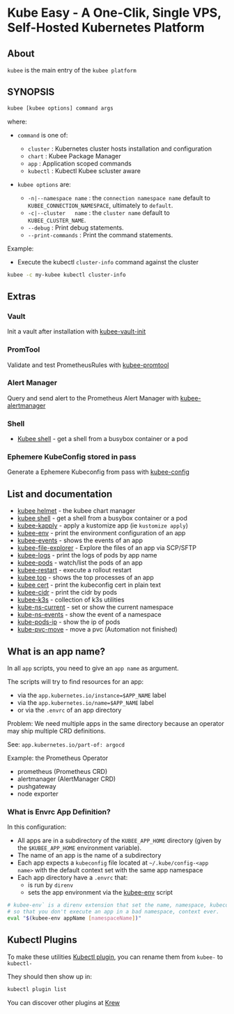 # Kube Easy - A One-Clik, Single VPS, Self-Hosted Kubernetes Platform


## About
`kubee` is the main entry of the `kubee platform`


## SYNOPSIS

```bash
kubee [kubee options] command args
```

where:

* `command` is one of:
  * `cluster`                  : Kubernetes cluster hosts installation and configuration
  * `chart`                    : Kubee Package Manager
  * `app`                      : Application scoped commands
  * `kubectl`                  : Kubectl Kubee scluster aware

* `kubee options` are:
  * `-n|--namespace name`    : the `connection namespace name` default to `KUBEE_CONNECTION_NAMESPACE`, ultimately to `default`.
  * `-c|--cluster   name`    : the `cluster name` default to `KUBEE_CLUSTER_NAME`.
  * `--debug`                : Print debug statements.
  * `--print-commands`       : Print the command statements.


Example:
* Execute the kubectl `cluster-info` command against the cluster
```bash
kubee -c my-kubee kubectl cluster-info
```

## Extras

### Vault

Init a vault after installation with [kubee-vault-init](../bin-generated/kubee-vault-init-unseal.md)

### PromTool

Validate and test PrometheusRules with [kubee-promtool](../bin-generated/kubee-promtool.md)

### Alert Manager

Query and send alert to the Prometheus Alert Manager with [kubee-alertmanager](../bin-generated/kubee-alertmanager.md)

### Shell

* [Kubee shell](../bin-generated/kubee-shell.md) - get a shell from a busybox container or a pod

### Ephemere KubeConfig stored in pass

Generate a Ephemere Kubeconfig from pass with [kubee-config](../lib/kubee-config.md)

## List and documentation

* [kubee helmet](../bin-generated/kubee-chart.md) - the kubee chart manager
* [kubee shell](../bin-generated/kubee-shell.md) - get a shell from a busybox container or a pod
* [kubee-kapply](../bin/kubee-kapply) - apply a kustomize app (ie `kustomize apply`)
* [kubee-env](../bin/kubee-env) - print the environment configuration of an app
* [kubee-events](../bin/kubee-event) - shows the events of an app
* [kubee-file-explorer](../bin/kubee-volume-explorer) - Explore the files of an app via SCP/SFTP
* [kubee-logs](../bin/kubee-logs) - print the logs of pods by app name
* [kubee-pods](../bin/kubectl-xpod) - watch/list the pods of an app
* [kubee-restart](../bin/kubee-restart) - execute a rollout restart
* [kubee top](../bin/kubectl-xtop) - shows the top processes of an app
* [kubee cert](../bin-generated/kubee-cert.md) - print the kubeconfig cert in plain text
* [kubee-cidr](../bin/kubee-pods-cidr) - print the cidr by pods
* [kubee-k3s](../bin/kubee-k3s.md) - collection of k3s utilities
* [kube-ns-current](../bin/kubee-ns) - set or show the current namespace
* [kube-ns-events](../bin/kubectl-xevents) - show the event of a namespace
* [kube-pods-ip](../bin/kubee-pods-ip) - show the ip of pods
* [kube-pvc-move](../bin/kubee-pvc-move) - move a pvc (Automation not finished)

## What is an app name?

In all `app` scripts, you need to give an `app name` as argument.

The scripts will try to find resources for an app:
* via the `app.kubernetes.io/instance=$APP_NAME` label
* via the `app.kubernetes.io/name=$APP_NAME` label
* or via the `.envrc` of an app directory

Problem: We need multiple apps in the same directory
because an operator may ship multiple CRD definitions.

See: `app.kubernetes.io/part-of: argocd`

Example: the Prometheus Operator
* prometheus (Prometheus CRD)
* alertmanager (AlertManager CRD)
* pushgateway
* node exporter


### What is Envrc App Definition?

In this configuration:
* All apps are in a subdirectory of the `KUBEE_APP_HOME` directory (given by the `$KUBEE_APP_HOME` environment variable).
* The name of an app is the name of a subdirectory
* Each app expects a `kubeconfig` file located at `~/.kube/config-<app name>` with the default context set with the same app namespace
* Each app directory have a `.envrc` that:
    * is run by `direnv`
    * sets the app environment via the [kubee-env](docs/bin/kubee-env) script
```bash
# kubee-env` is a direnv extension that set the name, namespace, kubeconfig and directory of an app as environment
# so that you don't execute an app in a bad namespace, context ever. 
eval "$(kubee-env appName [namespaceName])"
```


## Kubectl Plugins

To make these utilities [Kubectl plugin](https://kubernetes.io/docs/tasks/extend-kubectl/kubectl-plugins/),
you can rename them from `kubee-` to `kubectl-`

They should then show up in:
```bash
kubectl plugin list
```


You can discover other plugins at [Krew](https://krew.sigs.k8s.io/plugins/)
